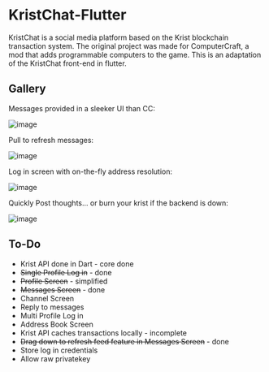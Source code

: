 # KristChat-Flutter

KristChat is a social media platform based on the Krist blockchain transaction system. The original project was made for ComputerCraft,
a mod that adds programmable computers to the game. This is an adaptation of the KristChat front-end in flutter.

## Gallery

Messages provided in a sleeker UI than CC:

![image](https://user-images.githubusercontent.com/16393543/118528772-98b35900-b6f7-11eb-864d-73835c881cdb.png)

Pull to refresh messages:

![image](https://user-images.githubusercontent.com/16393543/118529614-8ede2580-b6f8-11eb-969e-abcc97b63f0b.png)


Log in screen with on-the-fly address resolution:

![image](https://user-images.githubusercontent.com/16393543/118528992-da440400-b6f7-11eb-96b6-ce44fd626207.png)

Quickly Post thoughts... or burn your krist if the backend is down:

![image](https://user-images.githubusercontent.com/16393543/118529480-68b88580-b6f8-11eb-9e3a-3589006b7bc2.png)

## To-Do

- Krist API done in Dart - core done
- ~~Single Profile Log in~~ - done
- ~~Profile Screen~~ - simplified
- ~~Messages Screen~~ - done
- Channel Screen
- Reply to messages
- Multi Profile Log in
- Address Book Screen
- Krist API caches transactions locally - incomplete
- ~~Drag down to refresh feed feature in Messages Screen~~ - done
- Store log in credentials
- Allow raw privatekey
